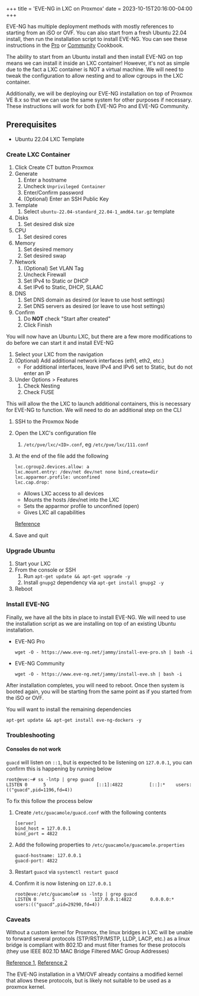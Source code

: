 +++
title = 'EVE-NG in LXC on Proxmox' 
date = 2023-10-15T20:16:00-04:00
+++

EVE-NG has multiple deployment methods with mostly references to starting from an iSO or OVF. You can also start from a fresh Ubuntu 22.04 install, then run the installation script to install EVE-NG. You can see these instructions in the [Pro](https://www.eve-ng.net/index.php/documentation/professional-cookbook/) or [Community](https://www.eve-ng.net/index.php/documentation/community-cookbook/) Cookbook.

The ability to start from an Ubuntu install and then install EVE-NG on top means we can install it inside an LXC container! However, it's not as simple due to the fact a LXC container is NOT a virtual machine. We will need to tweak the configuration to allow nesting and to allow cgroups in the LXC container.

Additionally, we will be deploying our EVE-NG installation on top of Proxmox VE 8.x so that we can use the same system for other purposes if necessary. These instructions will work for both EVE-NG Pro and EVE-NG Community.

## Prerequisites

* Ubuntu 22.04 LXC Template

### Create LXC Container

1. Click Create CT button Proxmox
2. Generate
    1. Enter a hostname
    2. Uncheck `Unprivileged Container`
    3. Enter/Confirm password
    4. (Optional) Enter an SSH Public Key
3. Template
    1. Select `ubuntu-22.04-standard_22.04-1_amd64.tar.gz` template
4. Disks
    1. Set desired disk size
5. CPU
    1. Set desired cores
6. Memory
    1. Set desired memory
    2. Set desired swap
7. Network
    1. (Optional) Set VLAN Tag
    2. Uncheck Firewall
    3. Set IPv4 to Static or DHCP
    3. Set IPv6 to Static, DHCP, SLAAC
8. DNS
    1. Set DNS domain as desired (or leave to use host settings)
    2. Set DNS servers as desired (or leave to use host settings)
9. Confirm
    1. Do **NOT** check "Start after created"
    2. Click Finish

You will now have an Ubuntu LXC, but there are a few more modifications to do before we can start it and install EVE-NG

1. Select your LXC from the navigation
2. (Optional) Add additional network interfaces (eth1, eth2, etc.)
    * For additional interfaces, leave IPv4 and IPv6 set to Static, but do not enter an IP
3. Under Options > Features
    1. Check Nesting
    2. Check FUSE

This will allow the the LXC to launch additional containers, this is necessary for EVE-NG to function. We will need to do an additional step on the CLI

1. SSH to the Proxmox Node
2. Open the LXC's configuration file
    1. `/etc/pve/lxc/<ID>.conf`, eg `/etc/pve/lxc/111.conf`
3. At the end of the file add the following

    ```
    lxc.cgroup2.devices.allow: a
    lxc.mount.entry: /dev/net dev/net none bind,create=dir
    lxc.apparmor.profile: unconfined
    lxc.cap.drop:
    ```

    * Allows LXC access to all devices
    * Mounts the hosts /dev/net into the LXC
    * Sets the apparmor profile to unconfined (open)
    * Gives LXC all capabilities

    [Reference](https://linuxcontainers.org/lxc/manpages/man5/lxc.container.conf.5.html)

4. Save and quit

### Upgrade Ubuntu

1. Start your LXC
2. From the console or SSH
    1. Run `apt-get update && apt-get upgrade -y`
    2. Install `gnupg2` dependency via `apt-get install gnupg2 -y`
3. Reboot

### Install EVE-NG

Finally, we have all the bits in place to install EVE-NG. We will need to use the installation script as we are installing on top of an existing Ubuntu installation.

* EVE-NG Pro

    ```
    wget -O - https://www.eve-ng.net/jammy/install-eve-pro.sh | bash -i
    ```

* EVE-NG Community

    ```
    wget -O - https://www.eve-ng.net/jammy/install-eve.sh | bash -i
    ```

After installation completes, you will need to reboot. Once then system is booted again, you will be starting from the same point as if you started from the iSO or OVF.

You will want to install the remaining dependencies

```
apt-get update && apt-get install eve-ng-dockers -y
```

### Troubleshooting

#### Consoles do not work

`guacd` will listen on `::1`, but is expected to be listening on `127.0.0.1`, you can confirm this is happening by running below

```
root@eve:~# ss -lntp | grep guacd
LISTEN 0      5                   [::1]:4822          [::]:*    users:(("guacd",pid=1196,fd=4))
```

To fix this follow the process below

1. Create `/etc/guacamole/guacd.conf` with the following contents

    ```
    [server]
    bind_host = 127.0.0.1
    bind_port = 4822
    ```

2. Add the following properties to `/etc/guacamole/guacamole.properties`

    ```
    guacd-hostname: 127.0.0.1
    guacd-port: 4822
    ```

3. Restart `guacd` via `systemctl restart guacd`

4. Confirm it is now listening on `127.0.0.1`

    ```
    root@eve:/etc/guacamole# ss -lntp | grep guacd
    LISTEN 0      5               127.0.0.1:4822       0.0.0.0:*    users:(("guacd",pid=29290,fd=4))
    ```

### Caveats

Without a custom kernel for Proxmox, the linux bridges in LXC will be unable to forward several protocols (STP/RSTP/MSTP, LLDP, LACP, etc.) as a linux bridge is compliant with 802.1D and must filter frames for these protocols (they use IEEE 802.1D MAC Bridge Filtered MAC Group Addresses)

[Reference 1](https://interestingtraffic.nl/2017/11/21/an-oddly-specific-post-about-group_fwd_mask/), [Reference 2](https://blog.ipspace.net/2020/12/linux-bridge-lldp.html)

The EVE-NG installation in a VM/OVF already contains a modified kernel that allows these protocols, but is likely not suitable to be used as a proxmox kernel.

